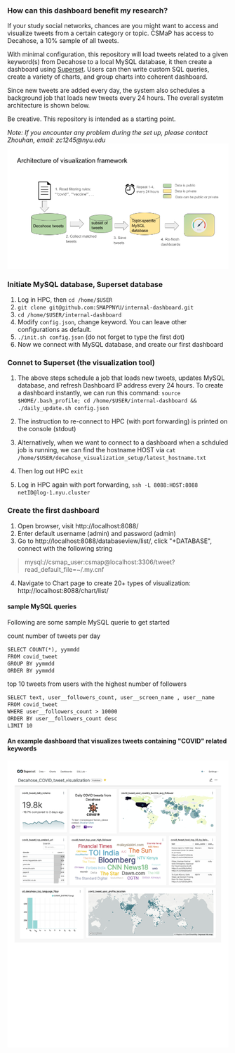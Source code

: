 ### How can this dashboard benefit my research?

If your study social networks, chances are you might want to access and visualize tweets from a certain category or topic. CSMaP has access to Decahose, a 10% sample of all tweets.

With minimal configuration, this repository will load tweets related to a given keyword(s) from Decahose to a local MySQL database, it then create a dashboard using [Superset](https://superset.apache.org/). Users can then write custom SQL queries, create a variety of charts, and group charts into coherent dashboard.

Since new tweets are added every day, the system also schedules a background job that loads new tweets every 24 hours. The overall systetm architecture is shown below.

Be creative. This repository is intended as a starting point. 

_Note: If you encounter any problem during the set up, please contact Zhouhan, email: zc1245@nyu.edu_
![System architecture](img/system-architecture.png)


### Initiate MySQL database, Superset database

1. Log in HPC, then `cd /home/$USER`
2. `git clone git@github.com:SMAPPNYU/internal-dashboard.git`
3. `cd /home/$USER/internal-dashboard`
4. Modify `config.json`, change keyword. You can leave other configurations as default. 
5. `./init.sh config.json` (do not forget to type the first dot)
6. Now we connect with MySQL database, and create our first dashboard

### Connet to Superset (the visualization tool)

1. The above steps schedule a job that loads new tweets, updates MySQL database, and refresh Dashboard IP address every 24 hours. To create a dashboard instantly, we can run this command: `source $HOME/.bash_profile; cd /home/$USER/internal-dashboard && ./daily_update.sh config.json`
2. The instruction to re-connect to HPC (with port forwarding) is printed on the console (stdout)

3. Alternatively, when we want to connect to a dashboard when a schduled job is running, we can find the hostname HOST via `cat /home/$USER/decahose_visualization_setup/latest_hostname.txt`
4. Then log out HPC `exit`
5. Log in HPC again with port forwarding, `ssh -L 8088:HOST:8088 netID@log-1.nyu.cluster`

### Create the first dashboard
1. Open browser, visit http://localhost:8088/
2. Enter default username (admin) and password (admin)
3. Go to http://localhost:8088/databaseview/list/, click "+DATABASE", connect with the following string 
 > mysql://csmap_user:csmap@localhost:3306/tweet?read_default_file=~/.my.cnf
4. Navigate to Chart page to create 20+ types of visualization: http://localhost:8088/chart/list/

#### sample MySQL queries

Following are some sample MySQL querie to get started

count number of tweets per day
```
SELECT COUNT(*), yymmdd
FROM covid_tweet
GROUP BY yymmdd 
ORDER BY yymmdd 
```

top 10 tweets from users with the highest number of followers
```
SELECT text, user__followers_count, user__screen_name , user__name
FROM covid_tweet
WHERE user__followers_count > 10000
ORDER BY user__followers_count desc
LIMIT 10
```

#### An example dashboard that visualizes tweets containing "COVID" related keywords
![Sample dashboard layout](/img/decahose-covid-tweet-dashboard-example.png)





